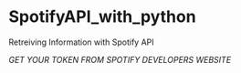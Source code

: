 # SpotifyAPI_with_python
Retreiving Information with Spotify API 

*GET YOUR TOKEN FROM SPOTIFY DEVELOPERS WEBSITE*
